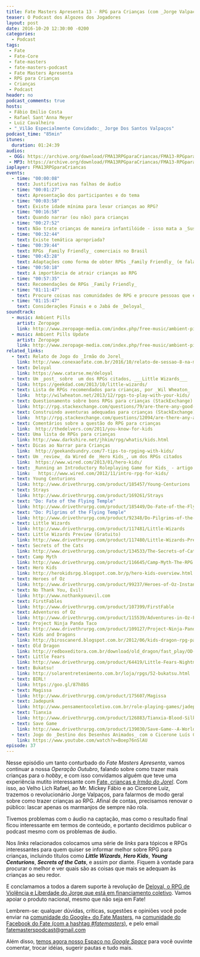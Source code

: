```yaml
---
title: Fate Masters Apresenta 13 - RPG para Crianças (com _Jorge Valpaços_)
teaser: O Podcast dos Algozes dos Jogadores
layout: post
date: 2016-10-20 12:30:00 -0200
categories:
  - Podcast
tags:
 - Fate
 - Fate-Core
 - fate-masters
 - fate-masters-podcast
 - Fate Masters Apresenta
 - RPG para Crianças
 - Crianças
 - Podcast
header: no
podcast_comments: true 
hosts:
 - Fábio Emilio Costa
 - Rafael Sant'Anna Meyer
 - Luiz Cavalheiro
 - "_Vilão Especialmente Convidado:_ Jorge Dos Santos Valpaços"
podcast_time: "85min"
itunes:
  duration: 01:24:39
audios:
 - OGG: https://archive.org/download/FMA13RPGparaCriancas/FMA13-RPGparaCriancas.ogg       
 - MP3: https://archive.org/download/FMA13RPGparaCriancas/FMA13-RPGparaCriancas.mp3
iaplayer: FMA13RPGparaCriancas
events:
  - time: "00:00:08"
    text: Justificativa nas falhas de áudio
  - time: "00:01:27"
    text: Apresentação dos participantes e do tema
  - time: "00:03:58"
    text: Existe idade mínima para levar crianças ao RPG?
  - time: "00:16:58"
    text: Quando narrar (ou não) para crianças
  - time: "00:27:52"
    text: Não trate crianças de maneira infantilóide - isso mata a _Suspensão de Descrença_
  - time: "00:32:44"
    text: Existe temática apropriada?
  - time: "00:39:44"
    text: RPGs _Family Friendly_ comerciais no Brasil 
  - time: "00:43:28"
    text: Adaptações como forma de obter RPGs _Family Friendly_ (e falando de _Irmão do Jorel_)
  - time: "00:50:18"
    text: A importância de atrair crianças ao RPG
  - time: "00:57:35"
    text: Recomendações de RPGs _Family Friendly_
  - time: "01:11:47"
    text: Procure coisas nas comunidades de RPG e procure pessoas que estão trabalhando nisso
  - time: "01:15:47"
    text: Considerações Finais e o Jabá de _Deloyal_
soundtrack:
  - music: Ambient Pills
    artist: Zeropage
    link: http://www.zeropage-media.com/index.php/free-music/ambient-pills
  - music: Ambient Pills Update
    artist: Zeropage
    link: http://www.zeropage-media.com/index.php/free-music/ambient-pills-update
related_links:
  - text: Relato de Jogo do _Irmão do Jorel_
    link: http://www.conexaofate.com.br/2016/10/relato-de-sessao-8-na-mesa-criancas-e.html
  - text: Deloyal
    link: https://www.catarse.me/deloyal
  - text: Um _post_ sobre  um dos RPGs citados, ___Little Wizards___
    link: https://geekdad.com/2013/10/little-wizards/
  - text: Lista de RPGs recomendados para crianças, por _Wil Wheaton_
    link:  http://wilwheaton.net/2013/12/rpgs-to-play-with-your-kids/
  - text: Questionamento sobre bons RPGs para crianças (StackExchange)
    link: http://rpg.stackexchange.com/questions/79/are-there-any-good-tabletop-rpgs-for-young-beginning-players
  - text: Construindo aventuras adequadas para crianças (StackExchange)
    link:  http://rpg.stackexchange.com/questions/12094/are-there-any-adventures-designed-specifically-for-younger-children
  - text: Comentários sobre a questão do RPG para crianças
    link:  http://thedelvers.com/2011/you-know-for-kids
  - text: Uma lista de RPGs para crianças
    link: http://www.darkshire.net/jhkim/rpg/whatis/kids.html
  - text: Dicas ao Narrar para Crianças
    link:  http://geekandsundry.com/7-tips-to-rpging-with-kids/
  - text: Um _review_ da Wired de _Hero Kids_, um dos RPGs citados
    link:  https://www.wired.com/2013/01/hero-kids/
  - text: _Running an Introductory Roleplaying Game for Kids_ - artigo da _Wired_
    link:   https://www.wired.com/2012/11/intro-rpg-for-kids/
  - text: Young Centurions
    link: http://www.drivethrurpg.com/product/185457/Young-Centurions
  - text: Strays
    link: http://www.drivethrurpg.com/product/169261/Strays
  - text: "Do: Fate of the Flying Temple"
    link: http://www.drivethrurpg.com/product/185449/Do-Fate-of-the-Flying-Temple
  - text: "Do: Pilgrims of the Flying Temple"
    link: http://www.drivethrurpg.com/product/92348/Do-Pilgrims-of-the-Flying-Temple
  - text: Little Wizards
    link: http://www.drivethrurpg.com/product/117481/Little-Wizards
  - text: Little Wizards Preview (Gratuito)
    link: http://www.drivethrurpg.com/product/117480/Little-Wizards-Preview
  - text: Secrets of the Cats
    link: http://www.drivethrurpg.com/product/134533/The-Secrets-of-Cats--A-World-of-Adventure-for-Fate-Core
  - text: Camp Myth
    link: http://www.drivethrurpg.com/product/116645/Camp-Myth-The-RPG
  - text: Hero Kids
    link: http://herokidsrpg.blogspot.com.br/p/hero-kids-overview.html
  - text: Heroes of Oz
    link: http://www.drivethrurpg.com/product/99237/Heroes-of-Oz-Instant-Oz-Quickstart-Rules
  - text: No Thank You, Evil!
    link: http://www.nothankyouevil.com
  - text: FirstFables
    link: http://www.drivethrurpg.com/product/107399/FirstFable
  - text: Adventures of Oz
    link: http://www.drivethrurpg.com/product/115539/Adventures-in-Oz-Fantasy-Roleplaying-Beyond-the-Yellow-Brick-Road
  - text: Project Ninja Panda Taco
    link: http://www.drivethrurpg.com/product/109127/Project-Ninja-Panda-Taco
  - text: Kids and Dragons
    link: http://biroscanerd.blogspot.com.br/2012/06/kids-dragon-rpg-para-gurizada.html
  - text: Old Dragon
    link: http://redboxeditora.com.br/download/old_dragon/fast_play/OD-Manual-Fast-Play-v1.0_2.pdf
  - text: Little Fears
    link: http://www.drivethrurpg.com/product/64419/Little-Fears-Nightmare-Edition
  - text: Bukatsu!
    link: http://solarentretenimento.com.br/loja/rpgs/52-bukatsu.html
  - text: BIRL!
    link: https://goo.gl/87h8bS
  - text: Magissa
    link: http://www.drivethrurpg.com/product/175607/Magissa
  - text: Jadepunk
    link: http://www.pensamentocoletivo.com.br/role-playing-games/jadepunk/
  - text: Tianxia
    link: http://www.drivethrurpg.com/product/126883/Tianxia-Blood-Silk--Jade
  - text: Save Game
    link: http://www.drivethrurpg.com/product/139030/Save-Game--A-World-of-Adventure-for-Fate-Core
  - text: Jogo do _Destino dos Desenhos Animados_ com o Cicerone Luís Cavalheiro como Jogador
    link: https://www.youtube.com/watch?v=Boep76nSlAU
episode: 37
---
```


Nesse episódio um tanto conturbado do _Fate Masters Apresenta_, vamos continuar a nossa _Operação Outubro_, falando sobre como trazer mais crianças para o _hobby_, e com isso convidamos alguém que teve uma experiência mutito interessante com [Fate, crianças e _Irmão do Jorel_][irmao-do-jorel]. Com isso, ao Velho Lich Rafael, ao Mr. Mickey Fábio e ao Cicerone Luiz, trazemos o revolucionário Jorge Valpaços, para falarmos de modo geral sobre como trazer crianças ao RPG. Afinal de contas, precisamos renovar o público: lascar apenas os marmanjos de sempre não rola.

Tivemos problemas com o áudio na captação, mas como o resultado final ficou interessante em termos de conteúdo, e portanto decidimos publicar o podcast mesmo com os problemas de áudio.

Nos _links_ relacionados colocamos uma série de _links_ para tópicos e RPGs interessantes para quem quiser se informar melhor sobre RPG para crianças, incluindo títulos como ___Little Wizards___, ___Hero Kids___, ___Young Centurions___, ___Secrets of the Cats___, e assim por diante.  Fiquem à vontade para procurar o melhor e ver quais são as coisas que mais se adequam às crianças ao seu redor.

E conclamamos a todos a darem suporte à revolução de [Deloyal, o RPG de Violência e Liberdade do Jorge que está em financiamento coletivo][deloyal]. Vamos apoiar o produto nacional, mesmo que não seja em Fate!

Lembrem-se: qualquer  dúvidas, críticas, sugestões  e opiniões você pode enviar na [comunidade do Google+ do Fate Masters][gplus], na [comunidade do Facebook do Fate (com a hashtag _#fatemasters_)][fb], e pelo email <fatemasterspodcast@gmail.com>

Além disso, [temos agora nosso Espaço no _Google Space_][spaces] para você ouvinte comentar, trocar idéias, sugerir pautas e tudo mais.

[gplus]: https://plus.google.com/communities/100913016060492249875
[fb]: https://www.facebook.com/groups/faterpgbrasil/
[spaces]: https://goo.gl/spaces/gFqsaUsaSJN1boHH9
[irmao-do-jorel]: http://www.conexaofate.com.br/2016/10/relato-de-sessao-8-na-mesa-criancas-e.html
[deloyal]: https://www.catarse.me/deloyal
